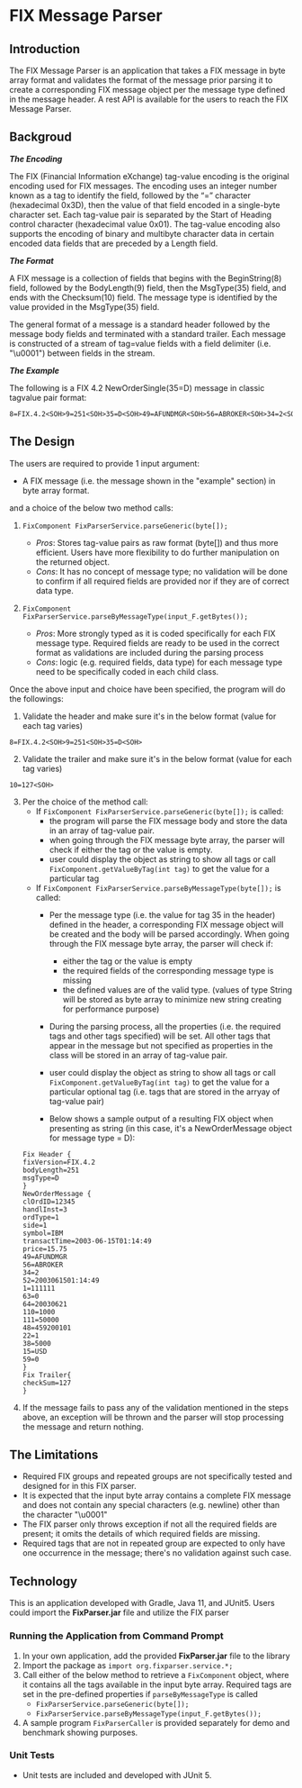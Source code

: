 # FIX Message Parser

## Introduction

The FIX Message Parser is an application that takes a FIX message in byte array format and validates the format of the message prior parsing it to create a corresponding FIX message object per the message type defined in the message header. A rest API is available for the users to reach the FIX Message Parser.

## Backgroud


***The Encoding***

The FIX (Financial Information eXchange) tag-value encoding is the original encoding used for FIX messages. The encoding uses an integer number known as a tag to identify the field, followed by the “=” character (hexadecimal 0x3D), then the value of that field encoded in a single-byte character set. Each tag-value pair is separated by the Start of Heading control character <SOH> (hexadecimal value 0x01). The tag-value encoding also supports the encoding of binary and multibyte character data in certain encoded data fields that are preceded by a Length field.



***The Format***

A FIX message is a collection of fields that begins with the BeginString(8) field, followed by the BodyLength(9) field, then the MsgType(35) field, and ends with the Checksum(10) field. The message type is identified by the value provided in the MsgType(35) field.


The general format of a message is a standard header followed by the message body fields and terminated with a standard trailer.
Each message is constructed of a stream of tag=value fields with a field delimiter (i.e. "\u0001") between fields in the stream.


***The Example***

The following is a FIX 4.2 NewOrderSingle(35=D) message in classic tagvalue pair format:

```
8=FIX.4.2<SOH>9=251<SOH>35=D<SOH>49=AFUNDMGR<SOH>56=ABROKER<SOH>34=2<SOH>52=2003061501:14:49<SOH>11=12345<SOH>1=111111<SOH>63=0<SOH>64=20030621<SOH>21=3<SOH>110=1000<SOH>111=50000<SOH>55=IBM<SOH>48=459200101<SOH>22=1<SOH>54=1<SOH>60=2003061501:14:49<SOH>38=5000<SOH>40=1<SOH>44=15.75<SOH>15=USD<SOH>59=0<SOH>10=127<SOH>
```

## The Design

The users are required to provide 1 input argument:
* A FIX message (i.e. the message shown in the "example" section) in byte array format.

and a choice of the below two method calls:
1. `FixComponent FixParserService.parseGeneric(byte[]);`
   * _Pros_: Stores tag-value pairs as raw format (byte[]) and thus more efficient. Users have more flexibility to do further manipulation on the returned object.
   * _Cons_: It has no concept of message type; no validation will be done to confirm if all required fields are provided nor if they are of correct data type.
   
2. `FixComponent FixParserService.parseByMessageType(input_F.getBytes());`
    * _Pros_: More strongly typed as it is coded specifically for each FIX message type. Required fields are ready to be used in the correct format as validations are included during the parsing process
    * _Cons_: logic (e.g. required fields, data type) for each message type need to be specifically coded in each child class.

Once the above input and choice have been specified, the program will do the followings:

1. Validate the header and make sure it's in the below format (value for each tag varies)
```
8=FIX.4.2<SOH>9=251<SOH>35=D<SOH>
```
2. Validate the trailer and make sure it's in the below format (value for each tag varies)
```
10=127<SOH>
```
3. Per the choice of the method call:
   * If `FixComponent FixParserService.parseGeneric(byte[]);` is called:
     * the program will parse the FIX message body and store the data in an array of tag-value pair.
     * when going through the FIX message byte array, the parser will check if either the tag or the value is empty.
     * user could display the object as string to show all tags or call `FixComponent.getValueByTag(int tag)` to get the value for a particular tag
   * If `FixComponent FixParserService.parseByMessageType(byte[]);` is called:
     * Per the message type (i.e. the value for tag 35 in the header) defined in the header, a corresponding FIX message object will be created and the body will be parsed accordingly. 
When going through the FIX message byte array, the parser will check if:
       * either the tag or the value is empty
       * the required fields of the corresponding message type is missing
       * the defined values are of the valid type. (values of type String will be stored as byte array to minimize new string creating for performance purpose)
  
     * During the parsing process, all the properties (i.e. the required tags and other tags specified) will be set. All other tags that appear in the message but not specified as properties in the class will be stored in an array of tag-value pair. 
     * user could display the object as string to show all tags or call `FixComponent.getValueByTag(int tag)` to get the value for a particular optional tag (i.e. tags that are stored in the arryay of tag-value pair)
     * Below shows a sample output of a resulting FIX object when presenting as string (in this case, it's a NewOrderMessage object for message type = D):
    ```
    Fix Header {
    fixVersion=FIX.4.2
    bodyLength=251
    msgType=D
    }
    NewOrderMessage {
    clOrdID=12345
    handlInst=3
    ordType=1
    side=1
    symbol=IBM
    transactTime=2003-06-15T01:14:49
    price=15.75
    49=AFUNDMGR
    56=ABROKER
    34=2
    52=2003061501:14:49
    1=111111
    63=0
    64=20030621
    110=1000
    111=50000
    48=459200101
    22=1
    38=5000
    15=USD
    59=0
    }
    Fix Trailer{
    checkSum=127
    }
    ```
4. If the message fails to pass any of the validation mentioned in the steps above, an exception will be thrown and the parser will stop processing the message and return nothing.




## The Limitations
* Required FIX groups and repeated groups are not specifically tested and designed for in this FIX parser.
* It is expected that the input byte array contains a complete FIX message and does not contain any special characters (e.g. newline) other than the character "\u0001"
* The FIX parser only throws exception if not all the required fields are present; it omits the details of which required fields are missing.
* Required tags that are not in repeated group are expected to only have one occurrence in the message; there's no validation against such case.

## Technology
This is an application developed with Gradle, Java 11, and JUnit5.
Users could import the **FixParser.jar** file and utilize the FIX parser


### Running the Application from Command Prompt
 1. In your own application, add the provided **FixParser.jar** file to the library
 2. Import the package as `import org.fixparser.service.*;`
 3. Call either of the below method to retrieve a `FixComponent` object, where it contains all the tags available in the input byte array. Required tags are set in the pre-defined properties if `parseByMessageType` is called
    * `FixParserService.parseGeneric(byte[]);` 
    * `FixParserService.parseByMessageType(input_F.getBytes());`
 4. A sample program `FixParserCaller` is provided separately for demo and benchmark showing purposes. 


### Unit Tests
* Unit tests are included and developed with JUnit 5.
